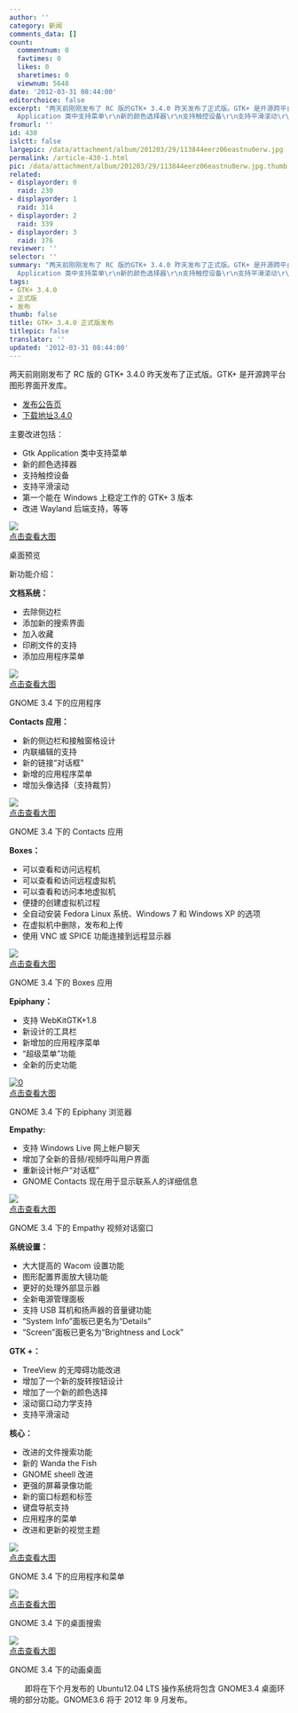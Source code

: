 ```yaml
---
author: ''
category: 新闻
comments_data: []
count:
  commentnum: 0
  favtimes: 0
  likes: 0
  sharetimes: 0
  viewnum: 5648
date: '2012-03-31 08:44:00'
editorchoice: false
excerpt: "两天前刚刚发布了 RC 版的GTK+ 3.4.0 昨天发布了正式版。GTK+ 是开源跨平台图形界面开发库。\r\n\r\n发布公告页\r\n下载地址3.4.0\r\n\r\n主要改进包括：\r\n\r\nGtk
  Application 类中支持菜单\r\n新的颜色选择器\r\n支持触控设备\r\n支持平滑滚动\r\n ..."
fromurl: ''
id: 430
islctt: false
largepic: /data/attachment/album/201203/29/113844eerz06eastnu0erw.jpg
permalink: /article-430-1.html
pic: /data/attachment/album/201203/29/113844eerz06eastnu0erw.jpg.thumb.jpg
related:
- displayorder: 0
  raid: 230
- displayorder: 1
  raid: 314
- displayorder: 2
  raid: 339
- displayorder: 3
  raid: 376
reviewer: ''
selector: ''
summary: "两天前刚刚发布了 RC 版的GTK+ 3.4.0 昨天发布了正式版。GTK+ 是开源跨平台图形界面开发库。\r\n\r\n发布公告页\r\n下载地址3.4.0\r\n\r\n主要改进包括：\r\n\r\nGtk
  Application 类中支持菜单\r\n新的颜色选择器\r\n支持触控设备\r\n支持平滑滚动\r\n ..."
tags:
- GTK+ 3.4.0
- 正式版
- 发布
thumb: false
title: GTK+ 3.4.0 正式版发布
titlepic: false
translator: ''
updated: '2012-03-31 08:44:00'
---
```


两天前刚刚发布了 RC 版的 GTK+ 3.4.0 昨天发布了正式版。GTK+ 是开源跨平台图形界面开发库。


* [发布公告页](http://lwn.net/Articles/488803/)
* [下载地址3.4.0](http://ftp.gnome.org/pub/GNOME/sources/gtk+/3.4/)


主要改进包括：


* Gtk Application 类中支持菜单
* 新的颜色选择器
* 支持触控设备
* 支持平滑滚动
* 第一个能在 Windows 上稳定工作的 GTK+ 3 版本
* 改进 Wayland 后端支持，等等


[![](/data/attachment/album/201203/29/113844eerz06eastnu0erw.jpg)  
点击查看大图](https://img.linux.net.cn/data/attachment/album/201203/29/113844eerz06eastnu0erw.jpg)


桌面预览


新功能介绍：


**文档系统：**


* 去除侧边栏
* 添加新的搜索界面
* 加入收藏
* 印刷文件的支持
* 添加应用程序菜单


[![](/data/attachment/album/201203/29/1138440z77t43z6bsmw7sk.jpg)  
点击查看大图](https://img.linux.net.cn/data/attachment/album/201203/29/1138440z77t43z6bsmw7sk.jpg)


GNOME 3.4 下的应用程序


**Contacts 应用：**


* 新的侧边栏和接触窗格设计
* 内联编辑的支持
* 新的链接“对话框"
* 新增的应用程序菜单
* 增加头像选择（支持裁剪）


[![](/data/attachment/album/201203/29/113846yzq229sr9xugnuyu.jpg)  
点击查看大图](https://img.linux.net.cn/data/attachment/album/201203/29/113846yzq229sr9xugnuyu.jpg)


GNOME 3.4 下的 Contacts 应用


**Boxes：**


* 可以查看和访问远程机
* 可以查看和访问远程虚拟机
* 可以查看和访问本地虚拟机
* 便捷的创建虚拟机过程
* 全自动安装 Fedora Linux 系统、Windows 7 和 Windows XP 的选项
* 在虚拟机中删除，发布和上传
* 使用 VNC 或 SPICE 功能连接到远程显示器


[![](/data/attachment/album/201203/29/11384845nfnfffzfzgvnjf.jpg)  
点击查看大图](https://img.linux.net.cn/data/attachment/album/201203/29/11384845nfnfffzfzgvnjf.jpg)


GNOME 3.4 下的 Boxes 应用


**Epiphany：**


* 支持 WebKitGTK+1.8
* 新设计的工具栏
* 新增加的应用程序菜单
* “超级菜单”功能
* 全新的历史功能


[![0](/data/attachment/album/201203/29/113848z21m1o553lz1m1li.jpg)  
点击查看大图](https://img.linux.net.cn/data/attachment/album/201203/29/113848z21m1o553lz1m1li.jpg)


GNOME 3.4 下的 Epiphany 浏览器


**Empathy:**


* 支持 Windows Live 网上帐户聊天
* 增加了全新的音频/视频呼叫用户界面
* 重新设计帐户“对话框”
* GNOME Contacts 现在用于显示联系人的详细信息


[![](/data/attachment/album/201203/29/11385165vlnvaa6yubya86.jpg)  
点击查看大图](https://img.linux.net.cn/data/attachment/album/201203/29/11385165vlnvaa6yubya86.jpg)


GNOME 3.4 下的 Empathy 视频对话窗口


**系统设置：**


* 大大提高的 Wacom 设置功能
* 图形配置界面放大镜功能
* 更好的处理外部显示器
* 全新电源管理面板
* 支持 USB 耳机和扬声器的音量键功能
* “System Info”面板已更名为“Details”
* “Screen”面板已更名为“Brightness and Lock”


**GTK +：**


* TreeView 的无障碍功能改进
* 增加了一个新的旋转按钮设计
* 增加了一个新的颜色选择
* 滚动窗口动力学支持
* 支持平滑滚动


**核心：**


* 改进的文件搜索功能
* 新的 Wanda the Fish
* GNOME sheell 改进
* 更强的屏幕录像功能
* 新的窗口标题和标签
* 键盘导航支持
* 应用程序的菜单
* 改进和更新的视觉主题


[![](/data/attachment/album/201203/29/11385396ynhe9vn9491zq9.jpg)  
点击查看大图](https://img.linux.net.cn/data/attachment/album/201203/29/11385396ynhe9vn9491zq9.jpg)


GNOME 3.4 下的应用程序和菜单


[![](/data/attachment/album/201203/29/113855d27iiafx1pop5ooo.jpg)  
点击查看大图](https://img.linux.net.cn/data/attachment/album/201203/29/113855d27iiafx1pop5ooo.jpg)


GNOME 3.4 下的桌面搜索


[![](/data/attachment/album/201203/29/113857m0t6bad2dmj0zujb.jpg)  
点击查看大图](https://img.linux.net.cn/data/attachment/album/201203/29/113857m0t6bad2dmj0zujb.jpg)


GNOME 3.4 下的动画桌面


　　即将在下个月发布的 Ubuntu12.04 LTS 操作系统将包含 GNOME3.4 桌面环境的部分功能。GNOME3.6 将于 2012 年 9 月发布。